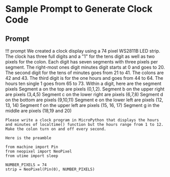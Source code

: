 # Sample Prompt to Generate Clock Code

## Prompt

!!! prompt
    We created a clock display using a 74 pixel WS2811B LED strip.
    The clock has three full digits and a "1" for the tens digit as well as two pixels for the colon.
    Each digit has seven segments with three pixels per segment.
    The right-most ones digit minutes digit starts at 0 and goes to 20.
    The second digit for the tens of minutes goes from 21 to 41.
    The colons are 42 and 43.
    The third digit is for the one hours and goes from 44 to 64.
    The hours ten single 1 goes from 65 to 73.
    Within a digit, here are the segment pixels
    Segment a on the top are pixels (0,1,2).
    Segment b on the upper right are pixels (3,4,5)
    Segment c on the lower right are pixels (6,7,8)
    Segment d on the bottom are pixels (9,10,11)
    Segment e on the lower left are pixels (12, 13, 14)
    Segment f on the upper left are pixels (15, 16, 17)
    Segment g in the middle are pixels (18,19 and 20)

    Please write a clock program in MicroPython that displays the hours and minutes of localtime() function but the hours range from 1 to 12.
    Make the colon turn on and off every second.

    Here is the preamble

    from machine import Pin
    from neopixel import NeoPixel
    from utime import sleep

    NUMBER_PIXELS = 74
    strip = NeoPixel(Pin(0), NUMBER_PIXELS)
    